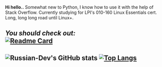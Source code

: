 **Hi hello..**
Somewhat new to Python, I know how to use it with the help of Stack Overflow.
Currently studying for LPI's 010-160 Linux Essentials cert. Long, long long road until Linux+.

***You should check out:*** \
[![Readme Card](https://github-readme-stats.vercel.app/api/pin/?username=flicko0&repo=bread-api&theme=dark)](https://github.com/flicko0/bread-api)
---
![Russian-Dev's GitHub stats](https://github-readme-stats.vercel.app/api?username=Russian-Dev&count_private=true&show_icons=true&theme=dark) [![Top Langs](https://github-readme-stats.vercel.app/api/top-langs/?username=Russian-Dev&theme=dark)](https://github.com/oliiiiiiiiiiiii/github-readme-stats)
---

